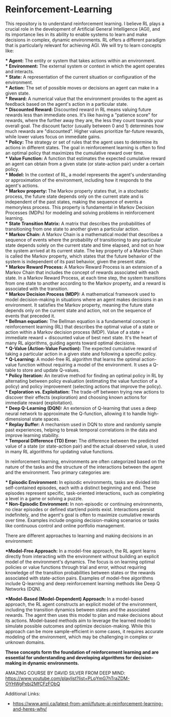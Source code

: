# Reinforcement-Learning

This repository is to understand reinforcement learning. I believe RL plays a crucial role in the development of Artificial General Intelligence (AGI), and its importance lies in its ability to enable systems to learn and make decisions in complex, dynamic environments. RL offers a different paradigm that is particularly relevant for achieving AGI.
We will try to learn concepts like:
  
  <b>* Agent:</b> The entity or system that takes actions within an environment.  
  <b>* Environment:</b> The external system or context in which the agent operates and interacts.  
  <b>* State:</b> A representation of the current situation or configuration of the environment.  
  <b>* Action:</b> The set of possible moves or decisions an agent can make in a given state.  
  <b>* Reward:</b> A numerical value that the environment provides to the agent as feedback based on the agent's action in a particular state.    
  <b>* Discounted Reward:</b> Discounted reward in RL means valuing future rewards less than immediate ones. It's like having a "patience score" for rewards, where the further away they are, the less they count towards your overall goal. The discount factor (usually between 0 and 1) determines how much rewards are "discounted". Higher values prioritize far-future rewards, while lower values focus on immediate gains.    
  <b>* Policy:</b> The strategy or set of rules that the agent uses to determine its actions in different states. The goal in reinforcement learning is often to find an optimal policy that maximizes the cumulative reward over time.    
  <b>* Value Function:</b> A function that estimates the expected cumulative reward an agent can obtain from a given state (or state-action pair) under a certain policy.  
  <b>* Model:</b> In the context of RL, a model represents the agent's understanding or approximation of the environment, including how it responds to the agent's actions.  
  <b>* Markov property: </b> The Markov property states that, in a stochastic process, the future state depends only on the current state and is independent of the past states, making the sequence of events a memoryless process. This property is fundamental in Markov Decision Processes (MDPs) for modeling and solving problems in reinforcement learning.  
  <b>* State Transition Matrix:</b> A matrix that describes the probabilities of transitioning from one state to another given a particular action.  
  <b>* Markov Chain:</b> A Markov Chain is a mathematical model that describes a sequence of events where the probability of transitioning to any particular state depends solely on the current state and time elapsed, and not on how the system arrived at its current state. The key property of a Markov Chain is called the Markov property, which states that the future behavior of the system is independent of its past behavior, given the present state.  
  <b>* Markov Reward Process:</b> A Markov Reward Process is an extension of a Markov Chain that includes the concept of rewards associated with each state. In a Markov Reward Process, at each time step, the system transitions from one state to another according to the Markov property, and a reward is associated with the transition.  
  <b>* Markov Decision Process (MDP):</b> A mathematical framework used to model decision-making in situations where an agent makes decisions in an environment. It satisfies the Markov property, meaning the future state depends only on the current state and action, not on the sequence of events that preceded it.  
  <b>* Bellman equation:</b> The Bellman equation is a fundamental concept in reinforcement learning (RL) that describes the optimal value of a state or action within a Markov decision process (MDP). Value of a state = immediate reward + discounted value of best next state. It's the heart of many RL algorithms, guiding agents toward optimal decisions.  
  <b>* Q-Value (Action-Value Function):</b> The expected cumulative reward of taking a particular action in a given state and following a specific policy.  
  <b>* Q-Learning:</b> A model-free RL algorithm that learns the optimal action-value function without requiring a model of the environment. It uses a Q-table to store and update Q-values.  
  <b>* Policy Iteration:</b> An iterative method for finding an optimal policy in RL by alternating between policy evaluation (estimating the value function of a policy) and policy improvement (selecting actions that improve the policy).  
  <b>* Exploration vs. Exploitation:</b> The trade-off between trying new actions to discover their effects (exploration) and choosing known actions for immediate reward (exploitation).  
  <b>* Deep Q-Learning (DQN):</b> An extension of Q-learning that uses a deep neural network to approximate the Q-function, allowing it to handle high-dimensional state spaces.  
  <b>* Replay Buffer:</b> A mechanism used in DQN to store and randomly sample past experiences, helping to break temporal correlations in the data and improve learning stability.  
  <b>* Temporal Difference (TD) Error:</b> The difference between the predicted value of a state (or state-action pair) and the actual observed value, is used in many RL algorithms for updating value functions.  

In reinforcement learning, environments are often categorized based on the nature of the tasks and the structure of the interactions between the agent and the environment. Two primary categories are:
  
  <b>* Episodic Environment:</b> In episodic environments, tasks are divided into self-contained episodes, each with a distinct beginning and end. These episodes represent specific, task-oriented interactions, such as completing a level in a game or solving a puzzle.  
  <b>* Non-Episodic Environment:</b> In non-episodic or continuing environments, no clear episodes or defined start/end points exist. Interactions persist indefinitely, and the agent's goal is often to maximize cumulative rewards over time. Examples include ongoing decision-making scenarios or tasks like continuous control and online portfolio management.  


There are different approaches to learning and making decisions in an environment:  

  <b>*Model-Free Approach:</b> In a model-free approach, the RL agent learns directly from interacting with the environment without building an explicit model of the environment's dynamics. The focus is on learning optimal policies or value functions through trial and error, without requiring knowledge of the transition probabilities between states or the rewards associated with state-action pairs. Examples of model-free algorithms include Q-learning and deep reinforcement learning methods like Deep Q Networks (DQN).  

  <b>*Model-Based (Model-Dependent) Approach:</b> In a model-based approach, the RL agent constructs an explicit model of the environment, including the transition dynamics between states and the associated rewards. The agent then uses this model to plan and make decisions about its actions. Model-based methods aim to leverage the learned model to simulate possible outcomes and optimize decision-making. While this approach can be more sample-efficient in some cases, it requires accurate modeling of the environment, which may be challenging in complex or unknown domains.  


<b>These concepts form the foundation of reinforcement learning and are essential for understanding and developing algorithms for decision-making in dynamic environments.</b> 

AMAZING COURSE BY DAVID SILVER FROM DEEP MIND: https://www.youtube.com/playlist?list=PLqYmG7hTraZDM-OYHWgPebj2MfCFzFObQ  

Additional Links:  
* https://www.amii.ca/latest-from-amii/future-ai-reinforcement-learning-and-heres-why/
